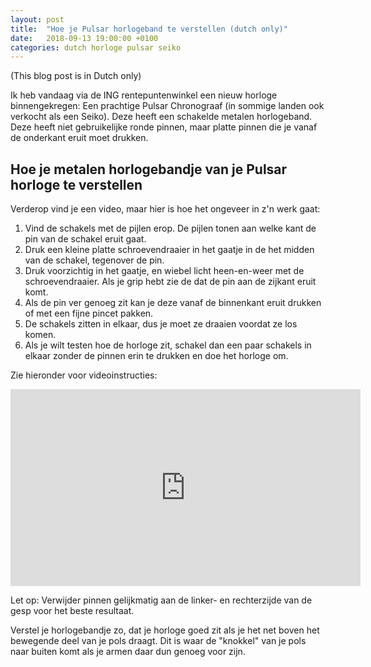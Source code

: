 ```yaml
---
layout: post
title:  "Hoe je Pulsar horlogeband te verstellen (dutch only)"
date:   2018-09-13 19:00:00 +0100
categories: dutch horloge pulsar seiko
---
```


(This blog post is in Dutch only)

Ik heb vandaag via de ING rentepuntenwinkel een nieuw horloge binnengekregen: Een prachtige Pulsar Chronograaf (in sommige landen ook verkocht als een Seiko). Deze heeft een schakelde metalen horlogeband. Deze heeft niet  gebruikelijke ronde pinnen, maar platte pinnen die je vanaf de onderkant eruit moet drukken.

## Hoe je metalen horlogebandje van je Pulsar horloge te verstellen

Verderop vind je een video, maar hier is hoe het ongeveer in z'n werk gaat:

1. Vind de schakels met de pijlen erop. De pijlen tonen aan welke kant de pin van de schakel eruit gaat.
2. Druk een kleine platte schroevendraaier in het gaatje in de het midden van de schakel, tegenover de pin.
3. Druk voorzichtig in het gaatje, en wiebel licht heen-en-weer met de schroevendraaier. Als je grip hebt zie de dat de pin aan de zijkant eruit komt.
4. Als de pin ver genoeg zit kan je deze vanaf de binnenkant eruit drukken of met een fijne pincet pakken.
5. De schakels zitten in elkaar, dus je moet ze draaien voordat ze los komen.
6. Als je wilt testen hoe de horloge zit, schakel dan een paar schakels in elkaar zonder de pinnen erin te drukken en doe het horloge om. 

Zie hieronder voor videoinstructies:
<br/> 

<iframe width="560" height="315" src="https://www.youtube-nocookie.com/embed/bzirQR2lCus?rel=0&amp;showinfo=0&amp;start=80" frameborder="0" allow="autoplay; encrypted-media" allowfullscreen></iframe>

Let op: Verwijder pinnen gelijkmatig aan de linker- en rechterzijde van de gesp voor het beste resultaat.

Verstel je horlogebandje zo, dat je horloge goed zit als je het net boven het bewegende deel van je pols draagt. Dit is waar de "knokkel" van je pols naar buiten komt als je armen daar dun genoeg voor zijn. 